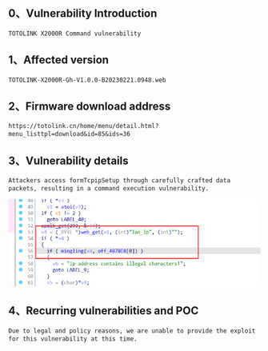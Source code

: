 ## 0、Vulnerability Introduction

```
TOTOLINK X2000R Command vulnerability
```

## 1、Affected version

```
TOTOLINK-X2000R-Gh-V1.0.0-B20230221.0948.web
```

## 2、Firmware download address

```
https://totolink.cn/home/menu/detail.html?menu_listtpl=download&id=85&ids=36
```

## 3、Vulnerability details

```
Attackers access formTcpipSetup through carefully crafted data packets, resulting in a command execution vulnerability.
```

![image-20231021203448978](upload\image-20231021203448978.png)

## 4、Recurring vulnerabilities and POC

```
Due to legal and policy reasons, we are unable to provide the exploit for this vulnerability at this time.
```